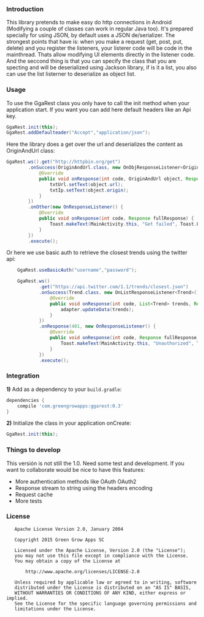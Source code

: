 ### Introduction
This library pretends to make easy do http connections in Android (Modifying a couple of classes can work in regular Java too). It's prepared specially for using JSON, by default uses a JSON de/serializer.
The strongest points that have is: when you make a request (get, post, put, delete) and you register the listeners, your listerer code will be code in the mainthread. Thats allow modifying UI elements directly in the listener code. And the seccond thing is that you can specify the class that you are specting and will be deserialized using Jackson library, if is it a list, you also can use the list listerner to deserialize as object list.

### Usage

To use the GgaRest class you only have to call the init method when your application start. If you want you can add here default headers like an Api key.

```java
GgaRest.init(this);
GgaRest.addDefaulteader("Accept","application/json");
```
Here the library does a get over the url and deserializes the content as OriginAndUrl class:

```java
GgaRest.ws().get("http://httpbin.org/get")
        .onSuccess(OriginAndUrl.class, new OnObjResponseListener<OriginAndUrl>() {
            @Override
            public void onResponse(int code, OriginAndUrl object, Response fullResponse) {
                txtUrl.setText(object.url);
                txtIp.setText(object.origin);
            }
        })
        .onOther(new OnResponseListener() {
            @Override
            public void onResponse(int code, Response fullResponse) {
                Toast.makeText(MainActivity.this, "Get failed", Toast.LENGTH_SHORT).show();
            }
        })
        .execute();
```
Or here we use basic auth to retrieve the closest trends using the twitter api:

```java
    GgaRest.useBasicAuth("username","password");

    GgaRest.ws()
            .get("https://api.twitter.com/1.1/trends/closest.json")
            .onSuccess(Trend.class, new OnListResponseListener<Trend>() {
                @Override
                public void onResponse(int code, List<Trend> trends, Response fullResponse) {
                    adapter.updateData(trends);
                }
            })
            .onResponse(401, new OnResponseListener() {
                @Override
                public void onResponse(int code, Response fullResponse) {
                    Toast.makeText(MainActivity.this, "Unauthorized", Toast.LENGTH_SHORT).show();
                }
            })
            .execute();
```
    
### Integration

**1)** Add as a dependency to your ``build.gradle``:

```groovy
dependencies {
    compile 'com.greengrowapps:ggarest:0.3'
}
```

**2)** Initialize the class in your application onCreate:

```java
GgaRest.init(this);
```
    
### Things to develop
This versión is not still the 1.0. Need some test and development. If you want to collaborate would be nice to have this features:
+ More authentication methods like OAuth OAuth2
+ Response stream to string using the headers encoding
+ Request cache
+ More tests

### License

```
   Apache License Version 2.0, January 2004

   Copyright 2015 Green Grow Apps SC

   Licensed under the Apache License, Version 2.0 (the "License");
   you may not use this file except in compliance with the License.
   You may obtain a copy of the License at

       http://www.apache.org/licenses/LICENSE-2.0

   Unless required by applicable law or agreed to in writing, software
   distributed under the License is distributed on an "AS IS" BASIS,
   WITHOUT WARRANTIES OR CONDITIONS OF ANY KIND, either express or implied.
   See the License for the specific language governing permissions and
   limitations under the License.

```
    

